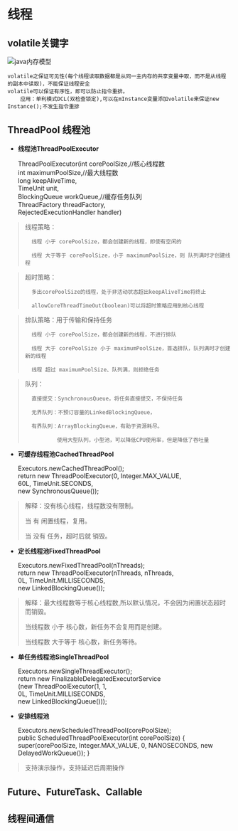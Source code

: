 
# 线程

## volatile关键字

![java内存模型][1]

	volatile之保证可见性(每个线程读取数据都是从同一主内存的共享变量中取，而不是从线程的副本中读取)，不能保证线程安全
	volatile可以保证有序性，即可以防止指令重排。
		应用：单利模式DCL(双检查锁定),可以在mInstance变量添加volatile来保证new Instance();不发生指令重排




[1]:https://github.com/mirindalover/SummaryOfProgrammingLearning/blob/master/java/resource/%E7%BA%BF%E7%A8%8B%E5%86%85%E5%AD%98.png

## ThreadPool 线程池
	
- **线程池ThreadPoolExecutor**

	ThreadPoolExecutor(int corePoolSize,//核心线程数<br>
								int maximumPoolSize,//最大线程数<br>
								long keepAliveTime,<br>
								TimeUnit unit,<br>
								BlockingQueue<Runnable> workQueue,//缓存任务队列<br>
								ThreadFactory threadFactory,<br>
								RejectedExecutionHandler handler)
							  
>	线程策略：
>
>		线程 小于 corePoolSize，都会创建新的线程，即使有空闲的
>
>		线程 大于等于 corePoolSize，小于 maximumPoolSize，则 队列满时才创建线程

>	超时策略：
>
>		多出corePoolSize的线程，处于非活动状态超出keepAliveTime将终止
>
>		allowCoreThreadTimeOut(boolean)可以将超时策略应用到核心线程

>	排队策略：用于传输和保持任务
>
>		线程 小于 corePoolSize，都会创建新的线程，不进行排队
>
>		线程 大于 corePoolSize 小于 maximumPoolSize，首选排队，队列满时才创建新的线程
>
>		线程 超过 maximumPoolSize、队列满，则拒绝任务

>	队列：
>
>		直接提交：SynchronousQueue，将任务直接提交，不保持任务
>
>		无界队列：不预订容量的LinkedBlockingQueue，
>
>		有界队列：ArrayBlockingQueue，有助于资源耗尽。
>
>				使用大型队列，小型池，可以降低CPU使用率，但是降低了吞吐量
	
- **可缓存线程池CachedThreadPool**
	
	Executors.newCachedThreadPool();<br>
	return new ThreadPoolExecutor(0, Integer.MAX_VALUE,<br>
                                      60L, TimeUnit.SECONDS,<br>
                                      new SynchronousQueue<Runnable>());
									  
>	解释：没有核心线程，线程数没有限制。
>
>	当 有 闲置线程，复用。
>
>	当 没有 任务，超时后就 销毁。	

- **定长线程池FixedThreadPool**

	Executors.newFixedThreadPool(nThreads);<br>
	return new ThreadPoolExecutor(nThreads, nThreads,<br>
                                      0L, TimeUnit.MILLISECONDS,<br>
    	                                 new LinkedBlockingQueue<Runnable>());
									  
>	解释：最大线程数等于核心线程数,所以默认情况，不会因为闲置状态超时而销毁。
>
>	当线程数 小于 核心数，新任务不会复用而是创建。
>
>	当线程数 大于等于 核心数，新任务等待。

- **单任务线程池SingleThreadPool**

	Executors.newSingleThreadExecutor();<br>
	return new FinalizableDelegatedExecutorService<br>
           (new ThreadPoolExecutor(1, 1,<br>
                                    0L, TimeUnit.MILLISECONDS,<br>
                                   new LinkedBlockingQueue<Runnable>()));

- **安排线程池**

	Executors.newScheduledThreadPool(corePoolSize);<br>
	public ScheduledThreadPoolExecutor(int corePoolSize) {
        super(corePoolSize, Integer.MAX_VALUE, 0, NANOSECONDS,
              new DelayedWorkQueue());
    }

>	支持演示操作，支持延迟后周期操作
	
## Future、FutureTask、Callable							  
							  
							  
## 线程间通信